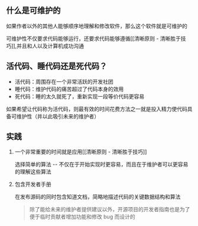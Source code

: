 ## 什么是可维护的
如果作者以外的其他人能够顺序地理解和修改软件，那么这个软件就是可维护的

可维护性不仅要求代码能够运行，还要求代码能够遵循[[清晰原则 - 清晰胜于技巧]],并且和人以及计算机成功沟通

## 活代码、睡代码还是死代码？
- 活代码：周围存在一个非常活跃的开发社团
- 睡代码：维护代码的痛苦超过了代码本身的效用
- 死代码：睡的太久就死了，重新实现一段等价代码更容易

如果希望让代码称为活代码，则最有效的时间花费方法之一就是投入精力使代码具备可维护性（并以此吸引未来的维护者）

## 实践
1. 一个非常重要的时间就是应用[[清晰原则 - 清晰胜于技巧]]

	选择简单的算法 -- 不仅在于开始实现时更容易，而且在于维护者可以更容易的理解这些算法
	
2. 包含开发者手册
	
	在发布源码的同时包含知道文档，简略地描述代码的关键数据结构和算法
	
	> 除了能给未来的维护者提供建议以外，开源项目的开发者指南也是为了便于临时贡献者增加功能和修改 bug 而设计的






